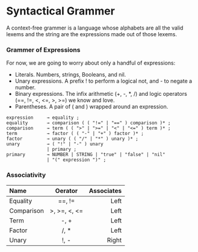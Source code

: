 # Syntactical Grammer

A context-free grammer is a language whose alphabets are all the valid lexems and the string are the expressions made out of those lexems.

### Grammer of Expressions

For now, we are going to worry about only a handful of expressions:

- Literals. Numbers, strings, Booleans, and nil.
- Unary expressions. A prefix ! to perform a logical not, and - to negate a number.
- Binary expressions. The infix arithmetic (+, -, *, /) and logic operators (==, !=, <, <=, >, >=) we know and love.
- Parentheses. A pair of ( and ) wrapped around an expression.

```
expression     → equality ;
equality       → comparison ( ( "!=" | "==" ) comparison )* ;
comparison     → term ( ( ">" | ">=" | "<" | "<=" ) term )* ;
term           → factor ( ( "-" | "+" ) factor )* ;
factor         → unary ( ( "/" | "*" ) unary )* ;
unary          → ( "!" | "-" ) unary
               | primary ;
primary        → NUMBER | STRING | "true" | "false" | "nil"
               | "(" expression ")" ;
```

### Associativity

| Name | Oerator | Associates |
|:---|:---:|---:|
| Equality | ==, != | Left |
| Comparison | >, >=, <, <= | Left |
| Term | -, + | Left |
| Factor | /, * | Left |
| Unary | !, - | Right |


